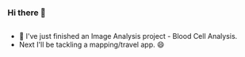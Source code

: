 ### Hi there 👋

##
- 🔭 I've just finished an Image Analysis project - Blood Cell Analysis.
- Next I'll be tackling a mapping/travel app. 
:smile:

<!--
**MichaelMcKibbin/MichaelMcKibbin** is a ✨ _special_ ✨ repository because its `README.md` (this file) appears on your GitHub profile.

Here are some ideas to get you started:


- 🔭 I’m currently working on ... this readme. Not really :)

- 🌱 I’m currently learning ...
- 👯 I’m looking to collaborate on ...
- 🤔 I’m looking for help with ...
- 💬 Ask me about ...
- 📫 How to reach me: ...
- ⚡ Fun fact: ...
-->

<!--

<h3 dir="auto"><a id="user-content--technical-skills" class="anchor" aria-hidden="true" tabindex="-1" href="#-technical-skills"><svg class="octicon octicon-link" viewBox="0 0 16 16" version="1.1" width="16" height="16" aria-hidden="true"><path d="m7.775 3.275 1.25-1.25a3.5 3.5 0 1 1 4.95 4.95l-2.5 2.5a3.5 3.5 0 0 1-4.95 0 .751.751 0 0 1 .018-1.042.751.751 0 0 1 1.042-.018 1.998 1.998 0 0 0 2.83 0l2.5-2.5a2.002 2.002 0 0 0-2.83-2.83l-1.25 1.25a.751.751 0 0 1-1.042-.018.751.751 0 0 1-.018-1.042Zm-4.69 9.64a1.998 1.998 0 0 0 2.83 0l1.25-1.25a.751.751 0 0 1 1.042.018.751.751 0 0 1 .018 1.042l-1.25 1.25a3.5 3.5 0 1 1-4.95-4.95l2.5-2.5a3.5 3.5 0 0 1 4.95 0 .751.751 0 0 1-.018 1.042.751.751 0 0 1-1.042.018 1.998 1.998 0 0 0-2.83 0l-2.5 2.5a1.998 1.998 0 0 0 0 2.83Z"></path></svg></a>💼 Technical Skills:</h3>
<p align="center" dir="auto">
  <a target="_blank" rel="noopener noreferrer nofollow" href="https://camo.githubusercontent.com/20ffa1c9a31e2c991c8b52b0cb7be938de51db4b7a9299658fef28efb0cc845a/68747470733a2f2f63646e2e6a7364656c6976722e6e65742f67682f64657669636f6e732f64657669636f6e2f69636f6e732f6a6176612f6a6176612d6f726967696e616c2e737667"><img src="https://camo.githubusercontent.com/20ffa1c9a31e2c991c8b52b0cb7be938de51db4b7a9299658fef28efb0cc845a/68747470733a2f2f63646e2e6a7364656c6976722e6e65742f67682f64657669636f6e732f64657669636f6e2f69636f6e732f6a6176612f6a6176612d6f726967696e616c2e737667" alt="Java" width="40" height="40" data-canonical-src="https://cdn.jsdelivr.net/gh/devicons/devicon/icons/java/java-original.svg" style="max-width: 100%;"></a>
  <a target="_blank" rel="noopener noreferrer nofollow" href="https://camo.githubusercontent.com/442c452cb73752bb1914ce03fce2017056d651a2099696b8594ddf5ccc74825e/68747470733a2f2f63646e2e6a7364656c6976722e6e65742f67682f64657669636f6e732f64657669636f6e2f69636f6e732f6a6176617363726970742f6a6176617363726970742d6f726967696e616c2e737667"><img src="https://camo.githubusercontent.com/442c452cb73752bb1914ce03fce2017056d651a2099696b8594ddf5ccc74825e/68747470733a2f2f63646e2e6a7364656c6976722e6e65742f67682f64657669636f6e732f64657669636f6e2f69636f6e732f6a6176617363726970742f6a6176617363726970742d6f726967696e616c2e737667" alt="JavaScript" width="40" height="40" data-canonical-src="https://cdn.jsdelivr.net/gh/devicons/devicon/icons/javascript/javascript-original.svg" style="max-width: 100%;"></a>
  <a target="_blank" rel="noopener noreferrer nofollow" href="https://camo.githubusercontent.com/dd8b0601cdfefe534a6a26f4c29c7f8a5fcfc315002655f519c73121f7bad8bc/68747470733a2f2f63646e2e6a7364656c6976722e6e65742f67682f64657669636f6e732f64657669636f6e2f69636f6e732f707974686f6e2f707974686f6e2d6f726967696e616c2e737667"><img src="https://camo.githubusercontent.com/dd8b0601cdfefe534a6a26f4c29c7f8a5fcfc315002655f519c73121f7bad8bc/68747470733a2f2f63646e2e6a7364656c6976722e6e65742f67682f64657669636f6e732f64657669636f6e2f69636f6e732f707974686f6e2f707974686f6e2d6f726967696e616c2e737667" alt="Python" width="40" height="40" data-canonical-src="https://cdn.jsdelivr.net/gh/devicons/devicon/icons/python/python-original.svg" style="max-width: 100%;"></a>
  <a target="_blank" rel="noopener noreferrer nofollow" href="https://camo.githubusercontent.com/984b2a88651f862c502e3881c6fa5d27f077948241fe49684a0879cae28014e2/68747470733a2f2f63646e2e6a7364656c6976722e6e65742f67682f64657669636f6e732f64657669636f6e2f69636f6e732f68746d6c352f68746d6c352d6f726967696e616c2d776f72646d61726b2e737667"><img src="https://camo.githubusercontent.com/984b2a88651f862c502e3881c6fa5d27f077948241fe49684a0879cae28014e2/68747470733a2f2f63646e2e6a7364656c6976722e6e65742f67682f64657669636f6e732f64657669636f6e2f69636f6e732f68746d6c352f68746d6c352d6f726967696e616c2d776f72646d61726b2e737667" alt="HTML5" width="40" height="40" data-canonical-src="https://cdn.jsdelivr.net/gh/devicons/devicon/icons/html5/html5-original-wordmark.svg" style="max-width: 100%;"></a>
  <a target="_blank" rel="noopener noreferrer nofollow" href="https://camo.githubusercontent.com/7894f44095e8df88e2c12b0f2c91441ca66d029cf10ae3c068362bb9e68d3df9/68747470733a2f2f63646e2e6a7364656c6976722e6e65742f67682f64657669636f6e732f64657669636f6e2f69636f6e732f637373332f637373332d6f726967696e616c2d776f72646d61726b2e737667"><img src="https://camo.githubusercontent.com/7894f44095e8df88e2c12b0f2c91441ca66d029cf10ae3c068362bb9e68d3df9/68747470733a2f2f63646e2e6a7364656c6976722e6e65742f67682f64657669636f6e732f64657669636f6e2f69636f6e732f637373332f637373332d6f726967696e616c2d776f72646d61726b2e737667" alt="CSS3" width="40" height="40" data-canonical-src="https://cdn.jsdelivr.net/gh/devicons/devicon/icons/css3/css3-original-wordmark.svg" style="max-width: 100%;"></a>
  <a target="_blank" rel="noopener noreferrer nofollow" href="https://camo.githubusercontent.com/ad7293939c16e73991b8d60763373b710bf9e96923595e8dd90fb7dee464e9ce/68747470733a2f2f63646e2e6a7364656c6976722e6e65742f67682f64657669636f6e732f64657669636f6e2f69636f6e732f6d7973716c2f6d7973716c2d6f726967696e616c2d776f72646d61726b2e737667"><img src="https://camo.githubusercontent.com/ad7293939c16e73991b8d60763373b710bf9e96923595e8dd90fb7dee464e9ce/68747470733a2f2f63646e2e6a7364656c6976722e6e65742f67682f64657669636f6e732f64657669636f6e2f69636f6e732f6d7973716c2f6d7973716c2d6f726967696e616c2d776f72646d61726b2e737667" alt="MySQL" width="40" height="40" data-canonical-src="https://cdn.jsdelivr.net/gh/devicons/devicon/icons/mysql/mysql-original-wordmark.svg" style="max-width: 100%;"></a>
  <a target="_blank" rel="noopener noreferrer nofollow" href="https://camo.githubusercontent.com/d69527496a61f94e89fbb0f4022b15fa816f63d9b773c1ae2b6f83fb63e69d2f/68747470733a2f2f63646e2e6a7364656c6976722e6e65742f67682f64657669636f6e732f64657669636f6e2f69636f6e732f6d6f6e676f64622f6d6f6e676f64622d6f726967696e616c2d776f72646d61726b2e737667"><img src="https://camo.githubusercontent.com/d69527496a61f94e89fbb0f4022b15fa816f63d9b773c1ae2b6f83fb63e69d2f/68747470733a2f2f63646e2e6a7364656c6976722e6e65742f67682f64657669636f6e732f64657669636f6e2f69636f6e732f6d6f6e676f64622f6d6f6e676f64622d6f726967696e616c2d776f72646d61726b2e737667" alt="MongoDB" width="40" height="40" data-canonical-src="https://cdn.jsdelivr.net/gh/devicons/devicon/icons/mongodb/mongodb-original-wordmark.svg" style="max-width: 100%;"></a>
  <a target="_blank" rel="noopener noreferrer nofollow" href="https://camo.githubusercontent.com/fc836983ed18b80caef906c8f1593bcfd4f5c8c587f51a911b1cb4d657a9588b/68747470733a2f2f63646e2e6a7364656c6976722e6e65742f67682f64657669636f6e732f64657669636f6e2f69636f6e732f646f636b65722f646f636b65722d6f726967696e616c2d776f72646d61726b2e737667"><img src="https://camo.githubusercontent.com/fc836983ed18b80caef906c8f1593bcfd4f5c8c587f51a911b1cb4d657a9588b/68747470733a2f2f63646e2e6a7364656c6976722e6e65742f67682f64657669636f6e732f64657669636f6e2f69636f6e732f646f636b65722f646f636b65722d6f726967696e616c2d776f72646d61726b2e737667" alt="Docker" width="40" height="40" data-canonical-src="https://cdn.jsdelivr.net/gh/devicons/devicon/icons/docker/docker-original-wordmark.svg" style="max-width: 100%;"></a>
  <a target="_blank" rel="noopener noreferrer nofollow" href="https://camo.githubusercontent.com/62f6028b5efbae76f402d58a5ae952140f8c5635b02fc688715c96db8667adae/68747470733a2f2f63646e2e6a7364656c6976722e6e65742f67682f64657669636f6e732f64657669636f6e2f69636f6e732f6b756265726e657465732f6b756265726e657465732d706c61696e2d776f72646d61726b2e737667"><img src="https://camo.githubusercontent.com/62f6028b5efbae76f402d58a5ae952140f8c5635b02fc688715c96db8667adae/68747470733a2f2f63646e2e6a7364656c6976722e6e65742f67682f64657669636f6e732f64657669636f6e2f69636f6e732f6b756265726e657465732f6b756265726e657465732d706c61696e2d776f72646d61726b2e737667" alt="Kubernetes" width="40" height="40" data-canonical-src="https://cdn.jsdelivr.net/gh/devicons/devicon/icons/kubernetes/kubernetes-plain-wordmark.svg" style="max-width: 100%;"></a>
  <a target="_blank" rel="noopener noreferrer nofollow" href="https://camo.githubusercontent.com/df1404f038a8252dec0847c94dcd4f0be9c4491a2682bc601d276f835e8eaa5d/68747470733a2f2f63646e2e6a7364656c6976722e6e65742f67682f64657669636f6e732f64657669636f6e2f69636f6e732f626173682f626173682d6f726967696e616c2e737667"><img src="https://camo.githubusercontent.com/df1404f038a8252dec0847c94dcd4f0be9c4491a2682bc601d276f835e8eaa5d/68747470733a2f2f63646e2e6a7364656c6976722e6e65742f67682f64657669636f6e732f64657669636f6e2f69636f6e732f626173682f626173682d6f726967696e616c2e737667" alt="Bash" width="40" height="40" data-canonical-src="https://cdn.jsdelivr.net/gh/devicons/devicon/icons/bash/bash-original.svg" style="max-width: 100%;"></a>
  <a target="_blank" rel="noopener noreferrer nofollow" href="https://camo.githubusercontent.com/4a89a722472199ae1b1e7871588fb806583baa35d5eccd9bc75d8a008bbd1640/68747470733a2f2f63646e2e6a7364656c6976722e6e65742f67682f64657669636f6e732f64657669636f6e2f69636f6e732f6769742f6769742d6f726967696e616c2d776f72646d61726b2e737667"><img src="https://camo.githubusercontent.com/4a89a722472199ae1b1e7871588fb806583baa35d5eccd9bc75d8a008bbd1640/68747470733a2f2f63646e2e6a7364656c6976722e6e65742f67682f64657669636f6e732f64657669636f6e2f69636f6e732f6769742f6769742d6f726967696e616c2d776f72646d61726b2e737667" alt="Git" width="40" height="40" data-canonical-src="https://cdn.jsdelivr.net/gh/devicons/devicon/icons/git/git-original-wordmark.svg" style="max-width: 100%;"></a>
  <a target="_blank" rel="noopener noreferrer nofollow" href="https://camo.githubusercontent.com/626fb60c4c17c2cf2ad0e599efaa8ed691ede878ce1e94b85c0c401701716f8e/68747470733a2f2f63646e2e6a7364656c6976722e6e65742f67682f64657669636f6e732f64657669636f6e2f69636f6e732f6e6f64656a732f6e6f64656a732d6f726967696e616c2d776f72646d61726b2e737667"><img src="https://camo.githubusercontent.com/626fb60c4c17c2cf2ad0e599efaa8ed691ede878ce1e94b85c0c401701716f8e/68747470733a2f2f63646e2e6a7364656c6976722e6e65742f67682f64657669636f6e732f64657669636f6e2f69636f6e732f6e6f64656a732f6e6f64656a732d6f726967696e616c2d776f72646d61726b2e737667" alt="Node.js" width="40" height="40" data-canonical-src="https://cdn.jsdelivr.net/gh/devicons/devicon/icons/nodejs/nodejs-original-wordmark.svg" style="max-width: 100%;"></a>
  <a target="_blank" rel="noopener noreferrer nofollow" href="https://camo.githubusercontent.com/e84431cfbd9f7c44b1c20da1dde8ad407cbc31174844a428074d1e3b43faab8b/68747470733a2f2f63646e2e6a7364656c6976722e6e65742f67682f64657669636f6e732f64657669636f6e2f69636f6e732f72656163742f72656163742d6f726967696e616c2d776f72646d61726b2e737667"><img src="https://camo.githubusercontent.com/e84431cfbd9f7c44b1c20da1dde8ad407cbc31174844a428074d1e3b43faab8b/68747470733a2f2f63646e2e6a7364656c6976722e6e65742f67682f64657669636f6e732f64657669636f6e2f69636f6e732f72656163742f72656163742d6f726967696e616c2d776f72646d61726b2e737667" alt="React" width="40" height="40" data-canonical-src="https://cdn.jsdelivr.net/gh/devicons/devicon/icons/react/react-original-wordmark.svg" style="max-width: 100%;"></a>
  <a target="_blank" rel="noopener noreferrer nofollow" href="https://camo.githubusercontent.com/5827f82f2c2d9c5bad33de64e073659d1a57032b31009b8127189be6876916d4/68747470733a2f2f63646e2e6a7364656c6976722e6e65742f67682f64657669636f6e732f64657669636f6e2f69636f6e732f6c696e75782f6c696e75782d6f726967696e616c2e737667"><img src="https://camo.githubusercontent.com/5827f82f2c2d9c5bad33de64e073659d1a57032b31009b8127189be6876916d4/68747470733a2f2f63646e2e6a7364656c6976722e6e65742f67682f64657669636f6e732f64657669636f6e2f69636f6e732f6c696e75782f6c696e75782d6f726967696e616c2e737667" alt="Linux" width="40" height="40" data-canonical-src="https://cdn.jsdelivr.net/gh/devicons/devicon/icons/linux/linux-original.svg" style="max-width: 100%;"></a>
  <a target="_blank" rel="noopener noreferrer nofollow" href="https://camo.githubusercontent.com/b705a9cfab48be8f5c15b22bffd64328071d5956a22570b009a15ae3cf304aed/68747470733a2f2f63646e2e6a7364656c6976722e6e65742f67682f64657669636f6e732f64657669636f6e2f69636f6e732f616d617a6f6e77656273657276696365732f616d617a6f6e77656273657276696365732d6f726967696e616c2d776f72646d61726b2e737667"><img src="https://camo.githubusercontent.com/b705a9cfab48be8f5c15b22bffd64328071d5956a22570b009a15ae3cf304aed/68747470733a2f2f63646e2e6a7364656c6976722e6e65742f67682f64657669636f6e732f64657669636f6e2f69636f6e732f616d617a6f6e77656273657276696365732f616d617a6f6e77656273657276696365732d6f726967696e616c2d776f72646d61726b2e737667" alt="AWS" width="40" height="40" data-canonical-src="https://cdn.jsdelivr.net/gh/devicons/devicon/icons/amazonwebservices/amazonwebservices-original-wordmark.svg" style="max-width: 100%;"></a>
</p><hr>

-->

<!--
  <div data-view-component="true" class="Layout-main">      <turbo-frame id="user-profile-frame" data-turbo-action="advance">

        <div class="" data-hpc>
          
    




  <div class="Box mt-4 " >
  <div class="Box-body p-4">
    <div class="d-flex flex-justify-between">
      <div class="text-mono text-small mb-3">
        <a
          href="/alexxfan/alexxfan"
          class="no-underline Link--primary"
        >alexxfan</a><span
          class="color-fg-muted d-inline-block"
          style="padding:0px 2px;"
        >/</span>README<span
         class="color-fg-muted"
        >.md</span>
      </div>

    </div>
    <article class="markdown-body entry-content container-lg f5" itemprop="text"><h1 dir="auto"><a id="user-content-alex-fans-github-page" class="anchor" aria-hidden="true" tabindex="-1" href="#alex-fans-github-page"><svg class="octicon octicon-link" viewBox="0 0 16 16" version="1.1" width="16" height="16" aria-hidden="true"><path d="m7.775 3.275 1.25-1.25a3.5 3.5 0 1 1 4.95 4.95l-2.5 2.5a3.5 3.5 0 0 1-4.95 0 .751.751 0 0 1 .018-1.042.751.751 0 0 1 1.042-.018 1.998 1.998 0 0 0 2.83 0l2.5-2.5a2.002 2.002 0 0 0-2.83-2.83l-1.25 1.25a.751.751 0 0 1-1.042-.018.751.751 0 0 1-.018-1.042Zm-4.69 9.64a1.998 1.998 0 0 0 2.83 0l1.25-1.25a.751.751 0 0 1 1.042.018.751.751 0 0 1 .018 1.042l-1.25 1.25a3.5 3.5 0 1 1-4.95-4.95l2.5-2.5a3.5 3.5 0 0 1 4.95 0 .751.751 0 0 1-.018 1.042.751.751 0 0 1-1.042.018 1.998 1.998 0 0 0-2.83 0l-2.5 2.5a1.998 1.998 0 0 0 0 2.83Z"></path></svg></a>Alex Fan's GitHub Page</h1>
<p dir="auto">Welcome to my GitHub page! Here you'll find information about my programming skills and projects. Feel free to contact me here:</p>
<p align="left" dir="auto">
<a href="https://linkedin.com/in/alex--fan" rel="nofollow"><img align="center" src="https://raw.githubusercontent.com/rahuldkjain/github-profile-readme-generator/master/src/images/icons/Social/linked-in-alt.svg" alt="alexfan" height="30" width="40" style="max-width: 100%;"></a>
</p>
<h2 dir="auto"><a id="user-content-programming-skills" class="anchor" aria-hidden="true" tabindex="-1" href="#programming-skills"><svg class="octicon octicon-link" viewBox="0 0 16 16" version="1.1" width="16" height="16" aria-hidden="true"><path d="m7.775 3.275 1.25-1.25a3.5 3.5 0 1 1 4.95 4.95l-2.5 2.5a3.5 3.5 0 0 1-4.95 0 .751.751 0 0 1 .018-1.042.751.751 0 0 1 1.042-.018 1.998 1.998 0 0 0 2.83 0l2.5-2.5a2.002 2.002 0 0 0-2.83-2.83l-1.25 1.25a.751.751 0 0 1-1.042-.018.751.751 0 0 1-.018-1.042Zm-4.69 9.64a1.998 1.998 0 0 0 2.83 0l1.25-1.25a.751.751 0 0 1 1.042.018.751.751 0 0 1 .018 1.042l-1.25 1.25a3.5 3.5 0 1 1-4.95-4.95l2.5-2.5a3.5 3.5 0 0 1 4.95 0 .751.751 0 0 1-.018 1.042.751.751 0 0 1-1.042.018 1.998 1.998 0 0 0-2.83 0l-2.5 2.5a1.998 1.998 0 0 0 0 2.83Z"></path></svg></a>Programming Skills</h2>
<h3 dir="auto"><a id="user-content-languages" class="anchor" aria-hidden="true" tabindex="-1" href="#languages"><svg class="octicon octicon-link" viewBox="0 0 16 16" version="1.1" width="16" height="16" aria-hidden="true"><path d="m7.775 3.275 1.25-1.25a3.5 3.5 0 1 1 4.95 4.95l-2.5 2.5a3.5 3.5 0 0 1-4.95 0 .751.751 0 0 1 .018-1.042.751.751 0 0 1 1.042-.018 1.998 1.998 0 0 0 2.83 0l2.5-2.5a2.002 2.002 0 0 0-2.83-2.83l-1.25 1.25a.751.751 0 0 1-1.042-.018.751.751 0 0 1-.018-1.042Zm-4.69 9.64a1.998 1.998 0 0 0 2.83 0l1.25-1.25a.751.751 0 0 1 1.042.018.751.751 0 0 1 .018 1.042l-1.25 1.25a3.5 3.5 0 1 1-4.95-4.95l2.5-2.5a3.5 3.5 0 0 1 4.95 0 .751.751 0 0 1-.018 1.042.751.751 0 0 1-1.042.018 1.998 1.998 0 0 0-2.83 0l-2.5 2.5a1.998 1.998 0 0 0 0 2.83Z"></path></svg></a>Languages</h3>
<ul dir="auto">
<li>☕ Java</li>
<li>💾 SQL</li>
<li>🐍 Python</li>
<li>📊 R</li>
<li>💻 HTML</li>
<li>🎨 CSS</li>
</ul>
<h3 dir="auto"><a id="user-content-tools--technologies" class="anchor" aria-hidden="true" tabindex="-1" href="#tools--technologies"><svg class="octicon octicon-link" viewBox="0 0 16 16" version="1.1" width="16" height="16" aria-hidden="true"><path d="m7.775 3.275 1.25-1.25a3.5 3.5 0 1 1 4.95 4.95l-2.5 2.5a3.5 3.5 0 0 1-4.95 0 .751.751 0 0 1 .018-1.042.751.751 0 0 1 1.042-.018 1.998 1.998 0 0 0 2.83 0l2.5-2.5a2.002 2.002 0 0 0-2.83-2.83l-1.25 1.25a.751.751 0 0 1-1.042-.018.751.751 0 0 1-.018-1.042Zm-4.69 9.64a1.998 1.998 0 0 0 2.83 0l1.25-1.25a.751.751 0 0 1 1.042.018.751.751 0 0 1 .018 1.042l-1.25 1.25a3.5 3.5 0 1 1-4.95-4.95l2.5-2.5a3.5 3.5 0 0 1 4.95 0 .751.751 0 0 1-.018 1.042.751.751 0 0 1-1.042.018 1.998 1.998 0 0 0-2.83 0l-2.5 2.5a1.998 1.998 0 0 0 0 2.83Z"></path></svg></a>Tools + Technologies</h3>
<ul dir="auto">
<li>💻 Intellij</li>
<li><img class="emoji" title=":octocat:" alt=":octocat:" src="https://github.githubassets.com/images/icons/emoji/octocat.png" height="20" width="20" align="absmiddle"> GIT</li>
<li>📡 REST</li>
<li>☁️ AWS</li>
<li>🚀 Spring Boot</li>
<li>💻 Bash</li>
</ul>
</article>
  </div>
</div>


<div class="mt-4">
  <div class="js-pinned-items-reorder-container">
  <h2 class="f4 mb-2 text-normal">
      Pinned
    <svg style="box-sizing: content-box; color: var(--color-icon-primary);" width="16" height="16" viewBox="0 0 16 16" fill="none" data-view-component="true" class="spinner pinned-items-spinner js-pinned-items-spinner v-align-text-bottom ml-1 anim-rotate">
  <circle cx="8" cy="8" r="7" stroke="currentColor" stroke-opacity="0.25" stroke-width="2" vector-effect="non-scaling-stroke" fill="none" />
  <path d="M15 8a7.002 7.002 0 00-7-7" stroke="currentColor" stroke-width="2" stroke-linecap="round" vector-effect="non-scaling-stroke" />
</svg>
    <span
      class="ml-2 color-fg-muted f6 js-pinned-items-reorder-message"
      role="status"
      aria-live="polite"
      data-error-text="Something went wrong."
      data-success-text="Order updated."
    ></span>
  </h2>

      <ol
  class="d-flex flex-wrap list-style-none gutter-condensed mb-2 js-pinned-items-reorder-list"
  
>
      <li
  class="mb-3 d-flex flex-content-stretch sortable-button-item pinned-item-list-item js-pinned-item-list-item col-12 col-md-6 col-lg-6"
>
  <div
    class="Box d-flex p-3 width-full public source"
    
  >
    <div class="pinned-item-list-item-content">
      <div class="d-flex width-full position-relative">
        <div class="flex-1">
            <svg aria-hidden="true" height="16" viewBox="0 0 16 16" version="1.1" width="16" data-view-component="true" class="octicon octicon-repo mr-1 color-fg-muted">
    <path d="M2 2.5A2.5 2.5 0 0 1 4.5 0h8.75a.75.75 0 0 1 .75.75v12.5a.75.75 0 0 1-.75.75h-2.5a.75.75 0 0 1 0-1.5h1.75v-2h-8a1 1 0 0 0-.714 1.7.75.75 0 1 1-1.072 1.05A2.495 2.495 0 0 1 2 11.5Zm10.5-1h-8a1 1 0 0 0-1 1v6.708A2.486 2.486 0 0 1 4.5 9h8ZM5 12.25a.25.25 0 0 1 .25-.25h3.5a.25.25 0 0 1 .25.25v3.25a.25.25 0 0 1-.4.2l-1.45-1.087a.249.249 0 0 0-.3 0L5.4 15.7a.25.25 0 0 1-.4-.2Z"></path>
</svg>
          <span data-view-component="true" class="position-relative"><a data-hydro-click="{&quot;event_type&quot;:&quot;user_profile.click&quot;,&quot;payload&quot;:{&quot;profile_user_id&quot;:91211463,&quot;target&quot;:&quot;PINNED_REPO&quot;,&quot;user_id&quot;:74902185,&quot;originating_url&quot;:&quot;https://github.com/alexxfan&quot;}}" data-hydro-click-hmac="0213e080c4e99015ee3eb3de9c551fa162e75cb0472ccc37ee93fa4f121020dc" id="592362276" href="/alexxfan/AlexFanImageViewer" data-view-component="true" class="Link mr-1 text-bold wb-break-word">
<span class="repo">AlexFanImageViewer</span>
</a><tool-tip id="tooltip-14be989e-bcbc-4644-abdb-1ffbe8a6dabd" for="592362276" popover="manual" data-direction="s" data-type="label" data-view-component="true" class="sr-only position-absolute">AlexFanImageViewer</tool-tip></span>          <span></span><span class="Label Label--secondary v-align-middle mt-1 no-wrap v-align-baseline Label--inline">Public</span>
        </div>
      </div>



-->
